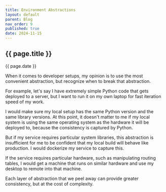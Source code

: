 ```yaml
---
title: Environment Abstractions
layout: default
parent: Blog
nav_order: 9
published: true
date: 2024-11-15
---
```


<!-- Take home message: don't overcomplicate, recognize when to increase the abstraction -->

## {{ page.title }}

{{ page.date }}

When it comes to developer setups, my opinion is to use the most convenient abstraction, but recognize when to
break that abstraction.

For example, let's say I have extremely simple Python code that gets deployed to a server, but I want to
run it on my own laptop for fast iteration speed of my work.

I would make sure my local setup has the same Python version and the same library versions. At this point, it doesn't
matter to me if my local system is using the same operating system as the hardware it will be deployed to, because
the consistency is captured by Python.

But if my service requires particular system libraries, this abstraction is insufficient for me to be confident that
my local build will behave like production. I would dockerize my service to capture this.

If the service requires particular hardware, such as manipulating routing tables, I would get a machine
that runs on similar hardware and use my desktop to remote into that machine.

Each layer of abstraction that we peel away can provide greater consistency, but at the cost of complexity.
